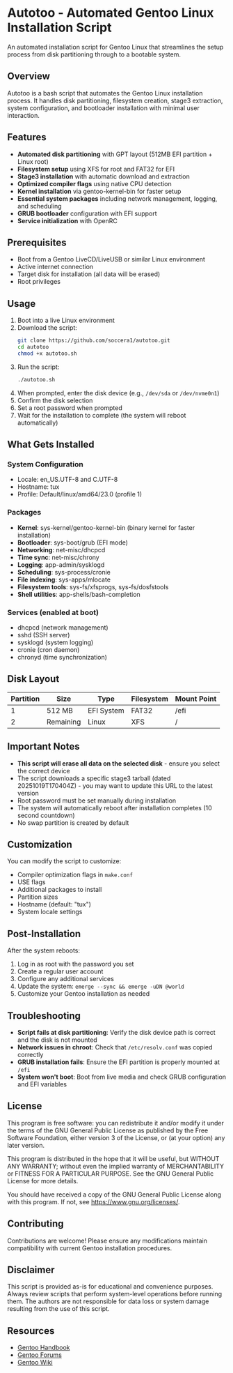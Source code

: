 # Autotoo - Automated Gentoo Linux Installation Script

An automated installation script for Gentoo Linux that streamlines the setup process from disk partitioning through to a bootable system.

## Overview

Autotoo is a bash script that automates the Gentoo Linux installation process. It handles disk partitioning, filesystem creation, stage3 extraction, system configuration, and bootloader installation with minimal user interaction.

## Features

- **Automated disk partitioning** with GPT layout (512MB EFI partition + Linux root)
- **Filesystem setup** using XFS for root and FAT32 for EFI
- **Stage3 installation** with automatic download and extraction
- **Optimized compiler flags** using native CPU detection
- **Kernel installation** via gentoo-kernel-bin for faster setup
- **Essential system packages** including network management, logging, and scheduling
- **GRUB bootloader** configuration with EFI support
- **Service initialization** with OpenRC

## Prerequisites

- Boot from a Gentoo LiveCD/LiveUSB or similar Linux environment
- Active internet connection
- Target disk for installation (all data will be erased)
- Root privileges

## Usage

1. Boot into a live Linux environment
2. Download the script:
   ```bash
   git clone https://github.com/soccera1/autotoo.git
   cd autotoo
   chmod +x autotoo.sh
   ```
3. Run the script:
   ```bash
   ./autotoo.sh
   ```
4. When prompted, enter the disk device (e.g., `/dev/sda` or `/dev/nvme0n1`)
5. Confirm the disk selection
6. Set a root password when prompted
7. Wait for the installation to complete (the system will reboot automatically)

## What Gets Installed

### System Configuration
- Locale: en_US.UTF-8 and C.UTF-8
- Hostname: tux
- Profile: Default/linux/amd64/23.0 (profile 1)

### Packages
- **Kernel**: sys-kernel/gentoo-kernel-bin (binary kernel for faster installation)
- **Bootloader**: sys-boot/grub (EFI mode)
- **Networking**: net-misc/dhcpcd
- **Time sync**: net-misc/chrony
- **Logging**: app-admin/sysklogd
- **Scheduling**: sys-process/cronie
- **File indexing**: sys-apps/mlocate
- **Filesystem tools**: sys-fs/xfsprogs, sys-fs/dosfstools
- **Shell utilities**: app-shells/bash-completion

### Services (enabled at boot)
- dhcpcd (network management)
- sshd (SSH server)
- sysklogd (system logging)
- cronie (cron daemon)
- chronyd (time synchronization)

## Disk Layout

| Partition | Size | Type | Filesystem | Mount Point |
|-----------|------|------|------------|-------------|
| 1 | 512 MB | EFI System | FAT32 | /efi |
| 2 | Remaining | Linux | XFS | / |

## Important Notes

- **This script will erase all data on the selected disk** - ensure you select the correct device
- The script downloads a specific stage3 tarball (dated 20251019T170404Z) - you may want to update this URL to the latest version
- Root password must be set manually during installation
- The system will automatically reboot after installation completes (10 second countdown)
- No swap partition is created by default

## Customization

You can modify the script to customize:
- Compiler optimization flags in `make.conf`
- USE flags
- Additional packages to install
- Partition sizes
- Hostname (default: "tux")
- System locale settings

## Post-Installation

After the system reboots:
1. Log in as root with the password you set
2. Create a regular user account
3. Configure any additional services
4. Update the system: `emerge --sync && emerge -uDN @world`
5. Customize your Gentoo installation as needed

## Troubleshooting

- **Script fails at disk partitioning**: Verify the disk device path is correct and the disk is not mounted
- **Network issues in chroot**: Check that `/etc/resolv.conf` was copied correctly
- **GRUB installation fails**: Ensure the EFI partition is properly mounted at `/efi`
- **System won't boot**: Boot from live media and check GRUB configuration and EFI variables

## License

This program is free software: you can redistribute it and/or modify it under the terms of the GNU General Public License as published by the Free Software Foundation, either version 3 of the License, or (at your option) any later version.

This program is distributed in the hope that it will be useful, but WITHOUT ANY WARRANTY; without even the implied warranty of MERCHANTABILITY or FITNESS FOR A PARTICULAR PURPOSE. See the GNU General Public License for more details.

You should have received a copy of the GNU General Public License along with this program. If not, see <https://www.gnu.org/licenses/>.

## Contributing

Contributions are welcome! Please ensure any modifications maintain compatibility with current Gentoo installation procedures.

## Disclaimer

This script is provided as-is for educational and convenience purposes. Always review scripts that perform system-level operations before running them. The authors are not responsible for data loss or system damage resulting from the use of this script.

## Resources

- [Gentoo Handbook](https://wiki.gentoo.org/wiki/Handbook:Main_Page)
- [Gentoo Forums](https://forums.gentoo.org/)
- [Gentoo Wiki](https://wiki.gentoo.org/)

